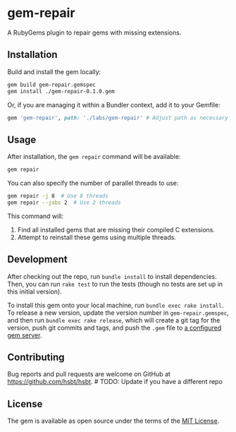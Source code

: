 # gem-repair

A RubyGems plugin to repair gems with missing extensions.

## Installation

Build and install the gem locally:

```sh
gem build gem-repair.gemspec
gem install ./gem-repair-0.1.0.gem
```

Or, if you are managing it within a Bundler context, add it to your Gemfile:

```ruby
gem 'gem-repair', path: './labs/gem-repair' # Adjust path as necessary
```

## Usage

After installation, the `gem repair` command will be available:

```sh
gem repair
```

You can also specify the number of parallel threads to use:

```sh
gem repair -j 8  # Use 8 threads
gem repair --jobs 2  # Use 2 threads
```

This command will:
1. Find all installed gems that are missing their compiled C extensions.
2. Attempt to reinstall these gems using multiple threads.

## Development

After checking out the repo, run `bundle install` to install dependencies. Then, you can run `rake test` to run the tests (though no tests are set up in this initial version).

To install this gem onto your local machine, run `bundle exec rake install`. To release a new version, update the version number in `gem-repair.gemspec`, and then run `bundle exec rake release`, which will create a git tag for the version, push git commits and tags, and push the `.gem` file to [a configured gem server](https://rubygems.org).

## Contributing

Bug reports and pull requests are welcome on GitHub at https://github.com/hsbt/hsbt. # TODO: Update if you have a different repo

## License

The gem is available as open source under the terms of the [MIT License](https://opensource.org/licenses/MIT).

